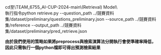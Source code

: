 cd至\TEAM_6755_AI-CUP-2024-main\\(Retrieval) Model\  
執行指令python retrieve.py  --question_path ../競賽資料集/dataset/preliminary/questions_preliminary.json --source_path ../競賽資料集/reference --output_path ../競賽資料集/dataset/preliminary/pred_retrieve.json

**由於我們使用的策略如果將preprocess與檢索演算法分開執行會使準確率降低，因此只需執行一個python檔即可得出預測檢索結果**
